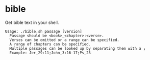 bible
=====

Get bible text in your shell.

```
Usage: ./bible.sh passage [version]
  Passage should be <book>_<chapter>:<verse>. 
  Verses can be omitted or a range can be specified.
  A range of chapters can be specified.
  Multiple passages can be looked up by separating them with a ;
  Example: Jer_29:11;John_3:16-17;Ps_23
```
